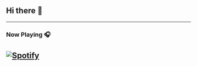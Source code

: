 ## Hi there 👋


---



### Now Playing 🎧

[![Spotify](https://github-readme-josephasg.vercel.app/api/spotify)](https://open.spotify.com/user/21gxmq2jnnygaau43mmkkur5q)
<br/>
---
<!--
**JosephASG/JosephASG** is a ✨ _special_ ✨ repository because its `README.md` (this file) appears on your GitHub profile.

Here are some ideas to get you started:

- 🔭 I’m currently working on ...
- 🌱 I’m currently learning ...
- 👯 I’m looking to collaborate on ...
- 🤔 I’m looking for help with ...
- 💬 Ask me about ...
- 📫 How to reach me: ...
- 😄 Pronouns: ...
- ⚡ Fun fact: ...
-->
